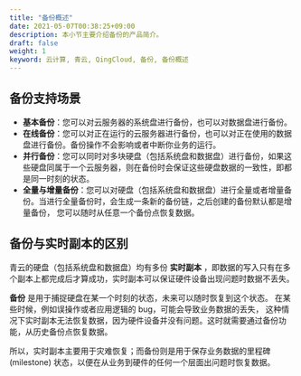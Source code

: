 ```yaml
---
title: "备份概述"
date: 2021-05-07T00:38:25+09:00
description: 本小节主要介绍备份的产品简介。
draft: false
weight: 1
keyword: 云计算, 青云, QingCloud, 备份, 备份概述
---
```


## 备份支持场景

- **基本备份**：您可以对云服务器的系统盘进行备份，也可以对数据盘进行备份。
- **在线备份**：您可以对正在运行的云服务器进行备份，也可以对正在使用的数据盘进行备份。备份操作不会影响或者中断你业务的运行。
- **并行备份**：您可以同时对多块硬盘（包括系统盘和数据盘）进行备份，如果这些硬盘同属于一个云服务器，则在备份时会保证这些硬盘数据的一致性，即都是同一时刻的状态。
- **全量与增量备份**：您可以对硬盘（包括系统盘和数据盘）进行全量或者增量备份。当进行全量备份时，会生成一条新的备份链，之后创建的备份默认都是增量备份， 您可以随时从任意一个备份点恢复数据。

##  备份与实时副本的区别

青云的硬盘（包括系统盘和数据盘）均有多份 **实时副本** ，即数据的写入只有在多个副本上都完成后才算成功，实时副本可以保证硬件设备出现问题时数据不丢失。

**备份** 是用于捕捉硬盘在某一个时刻的状态，未来可以随时恢复到这个状态。 在某些时候，例如误操作或者应用逻辑的 bug，可能会导致业务数据的丢失， 这种情况下实时副本无法恢复数据，因为硬件设备并没有问题。这时就需要通过备份功能，从历史备份点恢复数据。

所以，实时副本主要用于灾难恢复；而备份则是用于保存业务数据的里程碑 (milestone) 状态，以便在从业务到硬件的任何一个层面出问题时恢复数据。